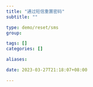 ```yaml
---
title: "通过短信重置密码"
subtitle: ""

type: demo/reset/sms
group:

tags: []
categories: []

aliases:

date: 2023-03-27T21:18:07+08:00

---
```


